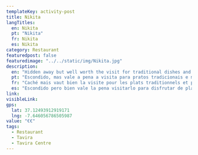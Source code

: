 ```yaml
---
templateKey: activity-post
title: Nikita 
langTitles:
  en: Nikita
  pt: "Nikita"
  fr: Nikita
  es: Nikita
category: Restaurant 
featuredpost: false
featuredimage: "../../static/img/Nikita.jpg"
description: 
  en: "Hidden away but well worth the visit for traditional dishes and more. Tel: 926 897 859"
  pt: "Escondido, mas vale a pena a visita para pratos tradicionais e muito mais. Tel: 926 897 859"
  fr: "Caché mais vaut bien la visite pour les plats traditionnels et plus encore. Tel: 926 897 859"
  es: "Escondido pero bien vale la pena visitarlo para disfrutar de platos tradicionales y más. Tel: 926 897 859"
link:
visibleLink:
gps:
  lat: 37.12493912919171
  lng: -7.646056786505987
value: "€‎€‎"
tags:
  - Restaurant
  - Tavira
  - Tavira Centre
---
```


